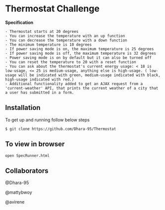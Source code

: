 # Thermostat Challenge

**Specification**

```
- Thermostat starts at 20 degrees
- You can increase the temperature with an up function
- You can decrease the temperature with a down function
- The minimum temperature is 10 degrees
- If power saving mode is on, the maximum temperature is 25 degrees
- If power saving mode is off, the maximum temperature is 32 degrees
- Power saving mode is on by default but it can also be turned off
- You can reset the temperature to 20 with a reset function
- You can ask about the thermostat's current energy usage: < 18 is low-usage, <= 25 is medium-usage, anything else is high-usage. ( low-usage will be indicated with green, medium-usage indicated with black, high-usage indicated with red.)
- Additional functionality added to get an AJAX request from a 'current-weather' API, that prints the current weather of a city that a user has submitted in a form. 

```

**Installation**
----

To get up and running follow below steps

```
$ git clone https://github.com/Dhara-95/Thermostat
```

**To view in browser**
----

```
open SpecRunner.html
```

**Collaborators**
----

@Dhara-95

@mattybwoy

@avirene